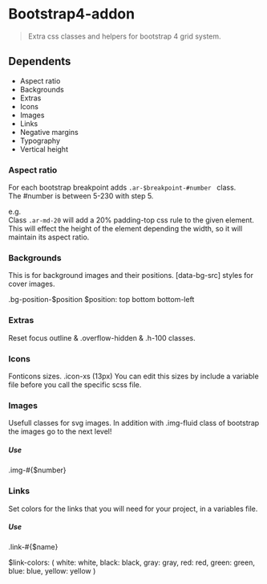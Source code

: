 # Bootstrap4-addon
> Extra css classes and helpers for bootstrap 4 grid system.

## Dependents
* Aspect ratio
* Backgrounds
* Extras
* Icons
* Images
* Links
* Negative margins
* Typography
* Vertical height

### Aspect ratio
For each bootstrap breakpoint adds `.ar-$breakpoint-#number ` class.  
The #number is between 5-230 with step 5.  

e.g.  
Class `.ar-md-20` will add a 20% padding-top css rule to the given element.  
This will effect the height of the element depending the width, so it will maintain its aspect ratio.

### Backgrounds
This is for background images and their positions.
[data-bg-src] styles for cover images.

.bg-position-$position
$position: top
           bottom
           bottom-left

### Extras
Reset focus outline & .overflow-hidden & .h-100 classes.

### Icons
Fonticons sizes.
.icon-xs (13px)
You can edit this sizes by include a variable file before you call the specific scss file.

### Images
Usefull classes for svg images.
In addition with .img-fluid class of bootstrap the images go to the next level!
##### Use
.img-#{$number}

### Links
Set colors for the links that you will need for your project, in a variables file.
##### Use
.link-#{$name}

$link-colors: (
    white:   white,
    black:   black,
    gray:    gray,
    red:     red,
    green:   green,
    blue:    blue,
    yellow:  yellow
)